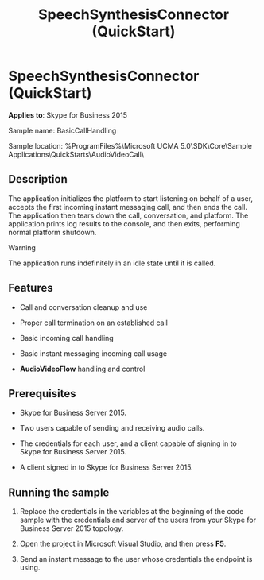 ﻿---
title: SpeechSynthesisConnector (QuickStart)
TOCTitle: SpeechSynthesisConnector (QuickStart)
ms:assetid: e1d13515-e5e7-4a1a-8a0b-845419d2a708
ms:mtpsurl: https://msdn.microsoft.com/en-us/library/Dn466132(v=office.16)
ms:contentKeyID: 65240081
ms.date: 07/27/2015
mtps_version: v=office.16
---

# SpeechSynthesisConnector (QuickStart)


**Applies to**: Skype for Business 2015
 

Sample name: BasicCallHandling

Sample location: %ProgramFiles%\\Microsoft UCMA 5.0\\SDK\\Core\\Sample Applications\\QuickStarts\\AudioVideoCall\\

## Description

The application initializes the platform to start listening on behalf of a user, accepts the first incoming instant messaging call, and then ends the call. The application then tears down the call, conversation, and platform. The application prints log results to the console, and then exits, performing normal platform shutdown.


> [!WARNING]
> <P>The application runs indefinitely in an idle state until it is called.</P>



## Features

  - Call and conversation cleanup and use

  - Proper call termination on an established call

  - Basic incoming call handling

  - Basic instant messaging incoming call usage

  - **AudioVideoFlow** handling and control

## Prerequisites

  - Skype for Business Server 2015.

  - Two users capable of sending and receiving audio calls.

  - The credentials for each user, and a client capable of signing in to Skype for Business Server 2015.

  - A client signed in to Skype for Business Server 2015.

## Running the sample

1.  Replace the credentials in the variables at the beginning of the code sample with the credentials and server of the users from your Skype for Business Server 2015 topology.

2.  Open the project in Microsoft Visual Studio, and then press **F5**.

3.  Send an instant message to the user whose credentials the endpoint is using.

